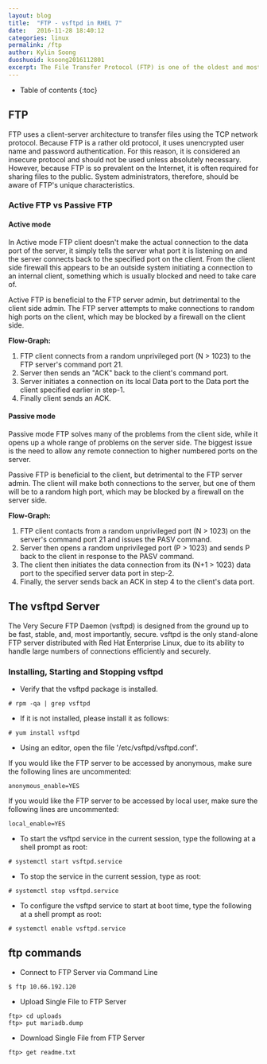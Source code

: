 ```yaml
---
layout: blog
title:  "FTP - vsftpd in RHEL 7"
date:   2016-11-28 18:40:12
categories: linux
permalink: /ftp
author: Kylin Soong
duoshuoid: ksoong2016112801
excerpt: The File Transfer Protocol (FTP) is one of the oldest and most commonly used protocols found on the Internet today. Its purpose is to reliably transfer files between computer hosts on a network without requiring the user to log directly in to the remote host or to have knowledge of how to use the remote system. It allows users to access files on remote systems using a standard set of simple commands.
---
```


* Table of contents
{:toc}


## FTP

FTP uses a client-server architecture to transfer files using the TCP network protocol. Because FTP is a rather old protocol, it uses unencrypted user name and password authentication. For this reason, it is considered an insecure protocol and should not be used unless absolutely necessary. However, because FTP is so prevalent on the Internet, it is often required for sharing files to the public. System administrators, therefore, should be aware of FTP's unique characteristics. 

### Active FTP vs Passive FTP 

#### Active mode

In Active mode FTP client doesn't make the actual connection to the data port of the server, it simply tells the server what port it is listening on and the server connects back to the specified port on the client. From the client side firewall this appears to be an outside system initiating a connection to an internal client, something which is usually blocked and need to take care of.

Active FTP is beneficial to the FTP server admin, but detrimental to the client side admin. The FTP server attempts to make connections to random high ports on the client, which may be blocked by a firewall on the client side.

**Flow-Graph:**

1. FTP client connects from a random unprivileged port (N > 1023) to the FTP server's command port 21.
2. Server then sends an "ACK" back to the client's command port.
3. Server initiates a connection on its local Data port to the Data port the client specified earlier in step-1.
4. Finally client sends an ACK.

#### Passive mode

Passive mode FTP solves many of the problems from the client side, while it opens up a whole range of problems on the server side. The biggest issue is the need to allow any remote connection to higher numbered ports on the server.

Passive FTP is beneficial to the client, but detrimental to the FTP server admin. The client will make both connections to the server, but one of them will be to a random high port, which may be blocked by a firewall on the server side.

**Flow-Graph:**

1. FTP client contacts from a random unprivileged port (N > 1023) on the server's command port 21 and issues the PASV command.
2. Server then opens a random unprivileged port (P > 1023) and sends P back to the client in response to the PASV command.
3. The client then initiates the data connection from its (N+1 > 1023) data port to the specified server data port in step-2.
4. Finally, the server sends back an ACK in step 4 to the client's data port.

## The vsftpd Server

The Very Secure FTP Daemon (vsftpd) is designed from the ground up to be fast, stable, and, most importantly, secure. vsftpd is the only stand-alone FTP server distributed with Red Hat Enterprise Linux, due to its ability to handle large numbers of connections efficiently and securely. 

### Installing, Starting and Stopping vsftpd

* Verify that the vsftpd package is installed.

~~~
# rpm -qa | grep vsftpd
~~~

* If it is not installed, please install it as follows:

~~~
# yum install vsftpd
~~~

* Using an editor, open the file '/etc/vsftpd/vsftpd.conf'.

If you would like the FTP server to be accessed by anonymous, make sure the following lines are uncommented:

~~~
anonymous_enable=YES
~~~

If you would like the FTP server to be accessed by local user, make sure the following lines are uncommented:

~~~
local_enable=YES
~~~

* To start the vsftpd service in the current session, type the following at a shell prompt as root: 

~~~
# systemctl start vsftpd.service
~~~

* To stop the service in the current session, type as root: 

~~~
# systemctl stop vsftpd.service
~~~

* To configure the vsftpd service to start at boot time, type the following at a shell prompt as root: 

~~~
# systemctl enable vsftpd.service
~~~

## ftp commands

* Connect to FTP Server via Command Line

~~~
$ ftp 10.66.192.120
~~~

* Upload Single File to FTP Server

~~~
ftp> cd uploads
ftp> put mariadb.dump
~~~ 

* Download Single File from FTP Server

~~~
ftp> get readme.txt
~~~
